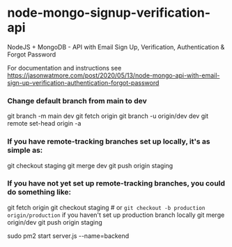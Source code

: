 # node-mongo-signup-verification-api

NodeJS + MongoDB - API with Email Sign Up, Verification, Authentication & Forgot Password

For documentation and instructions see https://jasonwatmore.com/post/2020/05/13/node-mongo-api-with-email-sign-up-verification-authentication-forgot-password

### Change default branch from main to dev
git branch -m main dev
git fetch origin
git branch -u origin/dev dev
git remote set-head origin -a

### If you have remote-tracking branches set up locally, it's as simple as:

git checkout staging
git merge dev
git push origin staging

### If you have not yet set up remote-tracking branches, you could do something like:

git fetch origin
git checkout staging     # or `git checkout -b production origin/production` if you haven't set up production branch locally
git merge origin/dev
git push origin staging


sudo pm2 start server.js --name=backend
